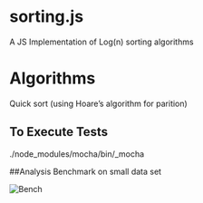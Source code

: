 # sorting.js
A JS Implementation of Log(n) sorting algorithms

# Algorithms
Quick sort (using Hoare’s algorithm for parition)<br />

## To Execute Tests
./node_modules/mocha/bin/_mocha

##Analysis
Benchmark on small data set

![Bench](https://i.imgur.com/80zDG0m.png)
